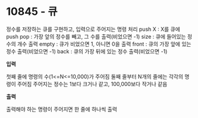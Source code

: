# 10845 - 큐

정수를 저장하는 큐를 구현하고, 입력으로 주어지는 명령 처리
push X : X를 큐에 push
pop : 가장 앞의 정수를 빼고, 그 수를 출력(비었으면 -1)
size : 큐에 들어있는 정수의 개수 출력
empty : 큐가 비었으면 1, 아니면 0을 출력
front : 큐의 가장 앞에 있는 정수 출력(비었으면 -1)
back : 큐의 가장 뒤에 있는 정수 출력(비었으면 -1)

**입력**

첫째 줄에 명령의 수(1<=N<=10,000)가 주어짐
둘째 줄부터 N개의 줄에는 각각의 명령이 주어짐
주어지는 정수는 1보다 크거나 같고, 100,000보다 작거나 같음

**출력**

출력해야 하는 명령이 주어지면 한 줄에 하나씩 출력
